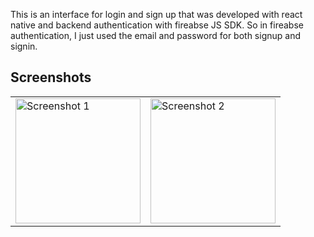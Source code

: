 This is an interface for login and sign up that was developed with react native and backend authentication with fireabse JS SDK.
So in fireabse authentication, I just used the email and password for both signup and signin.

## Screenshots
<table>
   <tr>  
    <td>
       <img src="https://github.com/user-attachments/assets/5a4fa5a5-d08e-47e2-88d4-178408657342" alt="Screenshot 1" width="200"/>
   </td>
    <td>
       <img src="https://github.com/user-attachments/assets/a2f1cee0-7b5e-491e-8943-d4a8a48c44c2" alt="Screenshot 2" width="200"/>
   </td>
  </tr>
</table>


